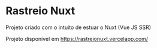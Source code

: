 # Rastreio Nuxt
Projeto criado com o intuito de estuar o Nuxt (Vue JS SSR)

Projeto disponível em https://rastreionuxt.vercelapp.com/
